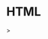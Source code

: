 # HTML
<!DOCTYPE html>
<html>
	<head>
		<title>calculator</title>
		<meta charset="utf-8">>
		<Script type="text/javascript">
			var str;
			var numresult;
			function onclicknum(nums) { 
				str = document.getElementById("nummessege"); 
				str.value = str.value + nums; 
				} 
			function onclickclear() { 
			str = document.getElementById("nummessege"); 
			str.value = ""; 
			} 
			function onclickresult() { 
			str = document.getElementById("nummessege"); 
			numresult = eval(str.value); 
			str.value = numresult; 
			}	 

		</Script>
	</head>

	<body>
	<table cellspacing="0" cellpadding="10" border="1" align="center">
		<tr>
			<td colspan="3">
			<input type="text" id="nummessege"
			</td>
			<td>
			<input type="button" value="C" id="clear" onclick="onclickclear()"  />  
			</td>
		</tr>
		<tr>
			<td>
			<input type="button" value="1" id="1" onclick="onclicknum(1)">
			</td>
			<td>
			<input type="button" value="2" id="2" onclick="onclicknum(2)">
			</td>
			<td>
			<input type="button" value="3" id="3" onclick="onclicknum(3)">
			</td>
			<td>
			<input type="button" value="+" id="add" onclick="onclicknum('+')">
			</td>
		</tr>
		<tr>
			<td>
			<input type="button" value="4" id="4" onclick="onclicknum(4)">
			</td>
			<td>
			<input type="button" value="5" id="5" onclick="onclicknum(5)">
			</td>
			<td>
			<input type="button" value="6" id="6" onclick="onclicknum(6)">
			</td>
			<td>
			<input type="button" value="-" id="-" onclick="onclicknum('-')">
			</td>
		</tr>
		<tr>
			<td>
			<input type="button" value="7" id="7" onclick="onclicknum(7)">
			</td>
			<td>
			<input type="button" value="8" id="8" onclick="onclicknum(8)">
			</td>
			<td>
			<input type="button" value="9" id="9" onclick="onclicknum(9)">
			</td>
			<td>
			<input type="button" value="*" id="*" onclick="onclicknum('*')">
			</td>
		</tr>
		<tr>
			<td>
			<input type="button" value="0" id="0" onclick="onclicknum(0)">
			</td>
			<td>
			<input type="button" value="." id="." onclick="onclicknum('.')">
			</td>
			<td>
			<input type="button" value="=" id="result" onclick="onclickresult()" >
			</td>
			<td>
			<input type="button" value="/" id="/" onclick="onclicknum('/')">
			</td>
		</tr>
	</table>
	</body>
</html>
